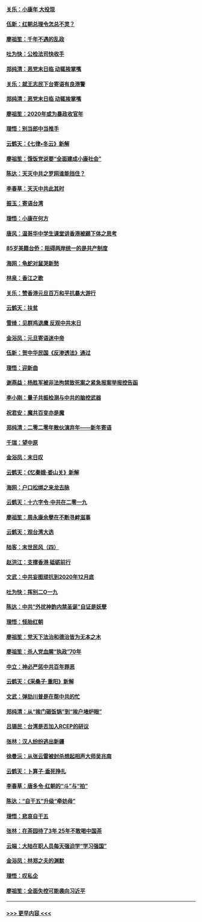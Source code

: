 #### [关乐：小康年 大役现](../pages/nsc993/n11774213.md?t=01080133) 
#### [伍新：红朝总理令怎总不灵？](../pages/nsc993/n11770813.md?t=01080133) 
#### [廖祖笙：千年不遇的乱政](../pages/nsc993/n11770373.md?t=01080133) 
#### [吐为快：公检法司快收手](../pages/nsc993/n11770359.md?t=01080133) 
#### [郑纯清：恶党末日临 动辄挨掌嘴](../pages/nsc993/n11769912.md?t=01080133) 
#### [关乐：就王志民下台寄语有良港警](../pages/nsc993/n11769903.md?t=01080133) 
#### [郑纯清：恶党末日临 动辄挨掌嘴](../pages/nsc993/n11769356.md?t=01080133) 
#### [廖祖笙：2020年或为暴政收官年](../pages/nsc993/n11768216.md?t=01080133) 
#### [理悟：别当郎中当推手](../pages/nsc993/n11768243.md?t=01080133) 
#### [云鹤天：《七律▪冬云》新解](../pages/nsc993/n11768204.md?t=01080133) 
#### [廖祖笙：饿饭党说要“全面建成小康社会”](../pages/nsc993/n11767482.md?t=01080133) 
#### [陈达：天灭中共之罗网谁能挡住？](../pages/nsc993/n11767465.md?t=01080133) 
#### [李春草：天灭中共此其时](../pages/nsc993/n11767452.md?t=01080133) 
#### [振玉：寄语台湾](../pages/nsc993/n11767432.md?t=01080133) 
#### [理悟：小康在何方](../pages/nsc993/n11767394.md?t=01080133) 
#### [唐风：温哥华中学生课堂讲香港被踢下体之思考](../pages/nsc993/n11766848.md?t=01080133) 
#### [85岁美籍台侨：阻碍两岸统一的是共产制度](../pages/nsc993/n11765043.md?t=01080133) 
#### [海网：龟蛇对鼠哭新愁](../pages/nsc993/n11764895.md?t=01080133) 
#### [林泉：香江之歌](../pages/nsc993/n11764415.md?t=01080133) 
#### [关乐：赞香港元旦百万和平抗暴大游行](../pages/nsc993/n11764382.md?t=01080133) 
#### [云鹤天：扶贫](../pages/nsc993/n11764245.md?t=01080133) 
#### [雪绮：见群鸡退鹰  反观中共末日](../pages/nsc993/n11762112.md?t=01080133) 
#### [金浴凤：元旦寄语迷中帝](../pages/nsc993/n11761788.md?t=01080133) 
#### [伍新：贺中华民国《反渗透法》通过](../pages/nsc993/n11761994.md?t=01080133) 
#### [理悟：迎新曲](../pages/nsc993/n11761152.md?t=01080133) 
#### [谢燕益：杨胜军被非法拘禁致死案之紧急报案举报控告函](../pages/nsc993/n11756134.md?t=01080133) 
#### [李小刚：量子共振检测与中共的脑控武器](../pages/nsc993/n11754518.md?t=01080133) 
#### [祝君安：魔共百变亦是魔](../pages/nsc993/n11754469.md?t=01080133) 
#### [郑纯清：二零二零年散伙演弃年——新年寄语](../pages/nsc993/n11754195.md?t=01080133) 
#### [千瑞：望中原](../pages/nsc993/n11754159.md?t=01080133) 
#### [金浴凤：末日叹](../pages/nsc993/n11752359.md?t=01080133) 
#### [云鹤天：《忆秦娥‧娄山关》新解](../pages/nsc993/n11752348.md?t=01080133) 
#### [海网：户口松绑之来龙去脉](../pages/nsc993/n11752328.md?t=01080133) 
#### [云鹤天：十六字令‧中共在二零一九](../pages/nsc993/n11752305.md?t=01080133) 
#### [廖祖笙：周永康余孽在不断寻衅滋事](../pages/nsc993/n11751013.md?t=01080133) 
#### [云鹤天：观台湾大选](../pages/nsc993/n11751007.md?t=01080133) 
#### [陆客：末世民风（四）](../pages/nsc993/n11749203.md?t=01080133) 
#### [赵洪江：支撑香港 砥砺前行](../pages/nsc993/n11748482.md?t=01080133) 
#### [文武：中共妄图顽抗到2020年12月底](../pages/nsc993/n11748446.md?t=01080133) 
#### [吐为快：挥别二O一九](../pages/nsc993/n11748411.md?t=01080133) 
#### [陈达：中共“外扰神韵内禁圣诞”自证是妖孽](../pages/nsc993/n11748226.md?t=01080133) 
#### [理悟：怪胎红朝](../pages/nsc993/n11748206.md?t=01080133) 
#### [廖祖笙：党天下法治和德治皆为无本之木](../pages/nsc993/n11748135.md?t=01080133) 
#### [廖祖笙：杀人党血腥“执政”70年](../pages/nsc993/n11745144.md?t=01080133) 
#### [中立：神必严惩中共百年罪恶](../pages/nsc993/n11744970.md?t=01080133) 
#### [云鹤天：《采桑子‧重阳》新解](../pages/nsc993/n11744948.md?t=01080133) 
#### [文武：弹劾川普是在帮中共的忙](../pages/nsc993/n11744758.md?t=01080133) 
#### [郑纯清：从“挨门砸饭锅”到“挨户堵炉眼”](../pages/nsc993/n11744745.md?t=01080133) 
#### [吕锡民：台湾是否加入RCEP的研议](../pages/nsc993/n11744701.md?t=01080133) 
#### [张林：汉人纷纷逃出新疆](../pages/nsc993/n11743530.md?t=01080133) 
#### [徐曼沅：从张云雷被封杀想起相声大师吴兆南](../pages/nsc993/n11741816.md?t=01080133) 
#### [云鹤天：卜算子‧垂死挣扎](../pages/nsc993/n11739956.md?t=01080133) 
#### [李春草：唐多令‧红朝的“斗”与“拍”](../pages/nsc993/n11739830.md?t=01080133) 
#### [陈达：“自干五”升级“牵妨母”](../pages/nsc993/n11739724.md?t=01080133) 
#### [理悟：悲哀自干五](../pages/nsc993/n11739547.md?t=01080133) 
#### [张林：在茶园待了3年 25年不敢喝中国茶](../pages/nsc993/n11739240.md?t=01080133) 
#### [云端：大陆在职人员每天强迫学“学习强国”](../pages/nsc993/n11738735.md?t=01080133) 
#### [金浴凤：林郑之夫的渊默](../pages/nsc993/n11737735.md?t=01080133) 
#### [理悟：叹私企](../pages/nsc993/n11737715.md?t=01080133) 
#### [廖祖笙：全面失控可能袭向习近平](../pages/nsc993/n11737704.md?t=01080133) 

----
#### [ >>> 更早内容 <<< ](../indexes/nsc993-earlier.md)
